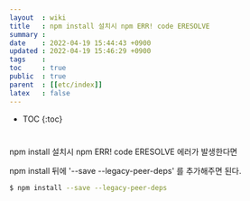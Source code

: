 ```yaml
---
layout  : wiki
title   : npm install 설치시 npm ERR! code ERESOLVE
summary : 
date    : 2022-04-19 15:44:43 +0900
updated : 2022-04-19 15:46:29 +0900
tags    : 
toc     : true
public  : true
parent  : [[etc/index]]
latex   : false
---
```

* TOC
{:toc}

# 
npm install 설치시 npm ERR! code ERESOLVE 에러가 발생한다면

npm install 뒤에 '--save --legacy-peer-deps' 를 추가해주면 된다.

```sh
$ npm install --save --legacy-peer-deps
```
